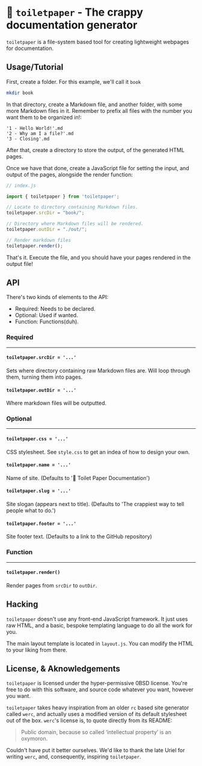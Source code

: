 # 🧻 `toiletpaper` - The crappy documentation generator

`toiletpaper` is a file-system based tool for creating lightweight webpages for
documentation.

## Usage/Tutorial

First, create a folder. For this example, we'll call it `book`

```sh
mkdir book
```

In that directory, create a Markdown file, and another folder, with some
more Markdown files in it. Remember to prefix all files with the number
you want them to be organized in!:

```
'1 - Hello World!'.md
'2 - Why am I a file?'.md
'3 - Closing'.md
```

After that, create a directory to store the output, of the generated HTML pages.

Once we have that done, create a JavaScript file for setting the input, and output of the pages, alongside the render function:

```js
// index.js

import { toiletpaper } from 'toiletpaper';

// Locate to directory containing Markdown files.
toiletpaper.srcDir = "book/";

// Directory where Markdown files will be rendered.
toiletpaper.outDir = "./out/";

// Render markdown files
toiletpaper.render();
```

<!--
or, if you want to go with the CLI...

```sh
NOT YET!
toiletpaper -s book/ -o out/
```
-->

That's it. Execute the file, and you should have your pages rendered in the output file!

## API

There's two kinds of elements to the API:

- Required: Needs to be declared.
- Optional: Used if wanted.
- Function: Functions(duh).

### Required

---

#### `toiletpaper.srcDir = '...'`

Sets where directory containing raw Markdown files are. Will loop through them, turning them into pages.

#### `toiletpaper.outDir = '...'`

Where markdown files will be outputted.


### Optional

---

#### `toiletpaper.css = '...'`

CSS stylesheet. See `style.css` to get an indea of how to design your own.

#### `toiletpaper.name = '...'`

Name of site. (Defaults to '🧻 Toilet Paper Documentation')

#### `toiletpaper.slug = '...'`

Site slogan (appears next to title). (Defaults to 'The crappiest way to tell people what to do.')

#### `toiletpaper.footer = '...'`

Site footer text. (Defaults to a link to the GitHub repository)


### Function

---

#### `toiletpaper.render()`

Render pages from `srcDir` to `outDir`.

## Hacking

`toiletpaper` doesn't use any front-end JavaScript framework. It just uses raw HTML, and a basic,
bespoke templating language to do all the work for you.

The main layout template is located in `layout.js`. You can modify the HTML to your liking from there.

## License, & Aknowledgements

`toiletpaper` is licensed under the hyper-permissive 0BSD license. You're free to do with this software,
and source code whatever you want, however you want. 

`toiletpaper` takes heavy inspiration from an older `rc` based site generator called `werc`, and 
actually uses a modified version of its default stylesheet out of the box. `werc`'s license is, 
to quote directly from its README:

> Public domain, because so called ‘intellectual property’ is an oxymoron.

Couldn't have put it better ourselves. We'd like to thank the late Uriel for writing `werc`, and,
consequently, inspiring `toiletpaper`.
